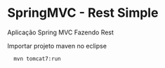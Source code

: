 # SpringMVC - Rest Simple
Aplicação Spring MVC Fazendo Rest

Importar projeto maven no eclipse

      mvn tomcat7:run
      


      
